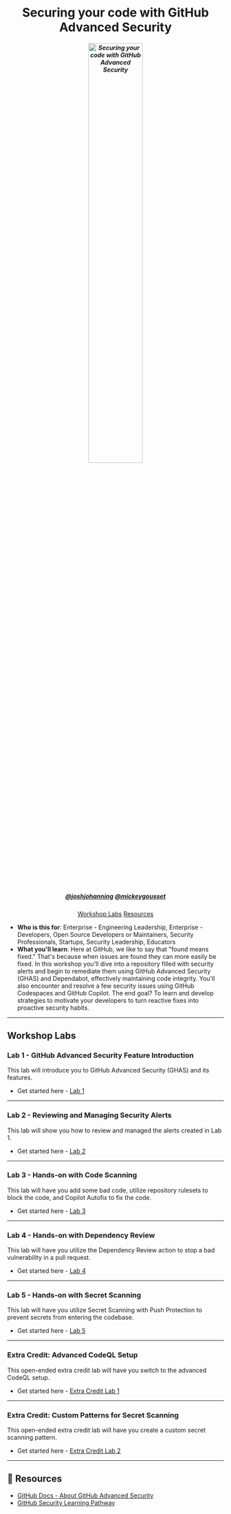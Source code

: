 
<h1 align="center">Securing your code with GitHub Advanced Security</h1>

<h5 align="center">
  <img src="https://github.com/user-attachments/assets/6462fa90-6332-4e2b-8f34-ecd0b3932596" alt="Securing your code with GitHub Advanced Security" width="50%">
</h5>

<h5 align="center"><a href="https://github.com/joshjohanning">@joshjohanning</a> <a href="https://github.com/mickeygousset">@mickeygousset</a></h3>

<p align="center">
  <a href="#workshop-labs">Workshop Labs</a>
  <a href="#book-resources">Resources</a>
</p>

- **Who is this for**: Enterprise - Engineering Leadership, Enterprise - Developers, Open Source Developers or Maintainers, Security Professionals, Startups, Security Leadership, Educators
- **What you'll learn**: Here at GitHub, we like to say that "found means fixed." That's because when issues are found they can more easily be fixed. In this workshop you'll dive into a repository filled with security alerts and begin to remediate them using GitHub Advanced Security (GHAS) and Dependabot, effectively maintaining code integrity. You'll also encounter and resolve a few security issues using GitHub Codespaces and GitHub Copilot. The end goal? To learn and develop strategies to motivate your developers to turn reactive fixes into proactive security habits.

---

## Workshop Labs

### Lab 1 - GitHub Advanced Security Feature Introduction

This lab will introduce you to GitHub Advanced Security (GHAS) and its features.

- Get started here - [Lab 1](./_labs/lab1.md)

---

### Lab 2 - Reviewing and Managing Security Alerts

This lab will show you how to review and managed the alerts created in Lab 1.

- Get started here - [Lab 2](./_labs/lab2.md)

---

### Lab 3 - Hands-on with Code Scanning

This lab will have you add some bad code, utilize repository rulesets to block the code, and Copilot Autofix to fix the code.

- Get started here - [Lab 3](./_labs/lab3.md)

---

### Lab 4 - Hands-on with Dependency Review

This lab will have you utilize the Dependency Review action to stop a bad vulnerability in a pull request.

- Get started here - [Lab 4](./_labs/lab4.md)

---

### Lab 5 - Hands-on with Secret Scanning

This lab will have you utilize Secret Scanning with Push Protection to prevent secrets from entering the codebase.

- Get started here - [Lab 5](./_labs/lab5.md)

---

### Extra Credit: Advanced CodeQL Setup

This open-ended extra credit lab will have you switch to the advanced CodeQL setup.

- Get started here - [Extra Credit Lab 1](./_labs/lab6-ec.md)

---

### Extra Credit: Custom Patterns for Secret Scanning

This open-ended extra credit lab will have you create a custom secret scanning pattern.

- Get started here - [Extra Credit Lab 2](./_labs/lab7-ec.md)

---

## :book: Resources

- [GitHub Docs - About GitHub Advanced Security](https://docs.github.com/en/get-started/learning-about-github/about-github-advanced-security)
- [GitHub Security Learning Pathway](https://resources.github.com/learn/pathways/security/)
